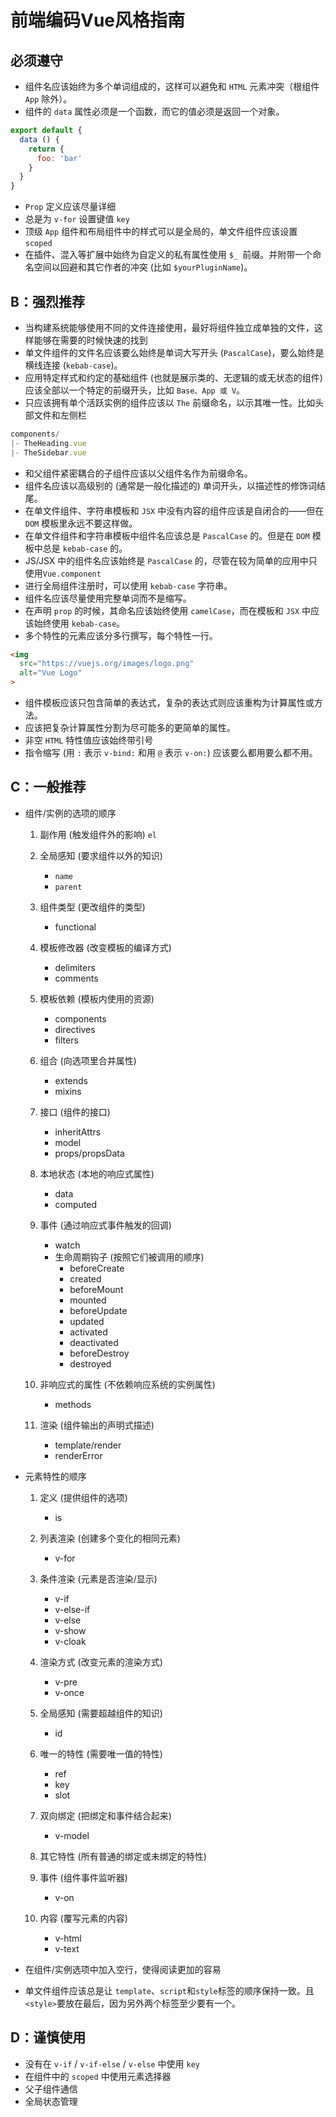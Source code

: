 # 前端编码Vue风格指南

## 必须遵守

* 组件名应该始终为多个单词组成的，这样可以避免和 `HTML` 元素冲突（根组件 `App` 除外）。
* 组件的 `data` 属性必须是一个函数，而它的值必须是返回一个对象。

```js
export default {
  data () {
    return {
      foo: 'bar'
    }
  }
}
```

* `Prop` 定义应该尽量详细
* 总是为 `v-for` 设置键值 `key`
* 顶级 `App` 组件和布局组件中的样式可以是全局的，单文件组件应该设置 `scoped`
* 在插件、混入等扩展中始终为自定义的私有属性使用 `$_ `前缀。并附带一个命名空间以回避和其它作者的冲突 (比如 `$yourPluginName`)。

## B：强烈推荐

* 当构建系统能够使用不同的文件连接使用，最好将组件独立成单独的文件，这样能够在需要的时候快速的找到
* 单文件组件的文件名应该要么始终是单词大写开头 (`PascalCase`)，要么始终是横线连接 (`kebab-case`)。
* 应用特定样式和约定的基础组件 (也就是展示类的、无逻辑的或无状态的组件) 应该全部以一个特定的前缀开头，比如 `Base、App 或 V`。
* 只应该拥有单个活跃实例的组件应该以 `The` 前缀命名，以示其唯一性。比如头部文件和左侧栏

```js
components/
|- TheHeading.vue
|- TheSidebar.vue
```

* 和父组件紧密耦合的子组件应该以父组件名作为前缀命名。
* 组件名应该以高级别的 (通常是一般化描述的) 单词开头，以描述性的修饰词结尾。
* 在单文件组件、字符串模板和 `JSX` 中没有内容的组件应该是自闭合的——但在 `DOM` 模板里永远不要这样做。
* 在单文件组件和字符串模板中组件名应该总是 `PascalCase` 的。但是在 `DOM` 模板中总是 `kebab-case` 的。
* JS/JSX 中的组件名应该始终是 `PascalCase` 的，尽管在较为简单的应用中只使用`Vue.component`
* 进行全局组件注册时，可以使用 `kebab-case` 字符串。
* 组件名应该尽量使用完整单词而不是缩写。
* 在声明 `prop` 的时候，其命名应该始终使用 `camelCase`，而在模板和 `JSX` 中应该始终使用 `kebab-case`。
* 多个特性的元素应该分多行撰写，每个特性一行。

```html
<img
  src="https://vuejs.org/images/logo.png"
  alt="Vue Logo"
>
```

* 组件模板应该只包含简单的表达式，复杂的表达式则应该重构为计算属性或方法。
* 应该把复杂计算属性分割为尽可能多的更简单的属性。
* 非空 `HTML` 特性值应该始终带引号
* 指令缩写 (用 `:` 表示 `v-bind:` 和用 `@` 表示 `v-on:`) 应该要么都用要么都不用。

## C：一般推荐

* 组件/实例的选项的顺序

  1. 副作用 (触发组件外的影响)
    `el`

  2. 全局感知 (要求组件以外的知识)
     * `name`
     * `parent`

  3. 组件类型 (更改组件的类型)
     * functional

  4. 模板修改器 (改变模板的编译方式)
     * delimiters
     * comments
  
  5. 模板依赖 (模板内使用的资源)
     * components
     * directives
     * filters
  
  6. 组合 (向选项里合并属性)
     * extends
     * mixins
  
  7. 接口 (组件的接口)
     * inheritAttrs
     * model
     * props/propsData
  
  8. 本地状态 (本地的响应式属性)
     * data
     * computed

  9. 事件 (通过响应式事件触发的回调)
     * watch
     * 生命周期钩子 (按照它们被调用的顺序)
         * beforeCreate
         * created
         * beforeMount
         * mounted
         * beforeUpdate
         * updated
         * activated
         * deactivated
         * beforeDestroy
         * destroyed

  10. 非响应式的属性 (不依赖响应系统的实例属性)
      * methods

  11. 渲染 (组件输出的声明式描述)
      * template/render
      * renderError

* 元素特性的顺序

  1. 定义 (提供组件的选项)
     * is
  2. 列表渲染 (创建多个变化的相同元素)
     * v-for

  3. 条件渲染 (元素是否渲染/显示)
     * v-if
     * v-else-if
     * v-else
     * v-show
     * v-cloak

  4. 渲染方式 (改变元素的渲染方式)
     * v-pre
     * v-once

  5. 全局感知 (需要超越组件的知识)
     * id

  6. 唯一的特性 (需要唯一值的特性)
     * ref
     * key
     * slot

  7. 双向绑定 (把绑定和事件结合起来)
     * v-model

  8. 其它特性 (所有普通的绑定或未绑定的特性)

  9. 事件 (组件事件监听器)
     * v-on
  10. 内容 (覆写元素的内容)
      * v-html
      * v-text

* 在组件/实例选项中加入空行，使得阅读更加的容易
* 单文件组件应该总是让 `template`、`script`和`style`标签的顺序保持一致。且`<style>`要放在最后，因为另外两个标签至少要有一个。

## D：谨慎使用

* 没有在 `v-if` / `v-if-else` / `v-else` 中使用 `key`
* 在组件中的 `scoped` 中使用元素选择器
* 父子组件通信
* 全局状态管理
